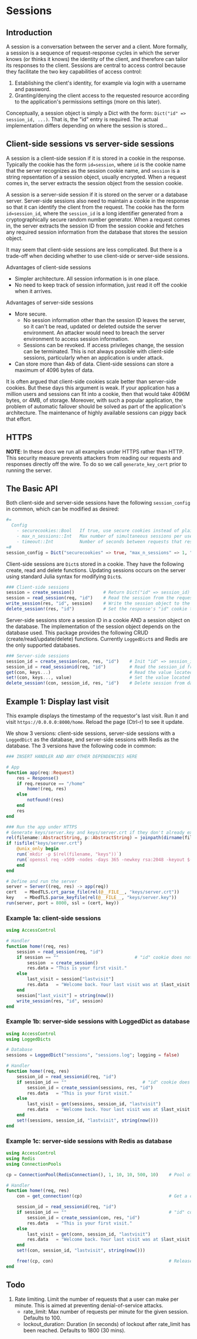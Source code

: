 # Sessions

## Introduction
A session is a conversation between the server and a client. More formally, a session is a sequence of request-response cycles in which the server knows (or thinks it knows) the identity of the client, and therefore can tailor its responses to the client. Sessions are central to access control because they facilitate the two key capabilities of access control:

1. Establishing the client's identity, for example via login with a username and password.
2. Granting/denying the client access to the requested resource according to the application's permissions settings (more on this later).

Conceptually, a session object is simply a Dict with the form: `Dict("id" => session_id, ...)`. That is, the "id" entry is required. The actual implementation differs depending on where the session is stored...

## Client-side sessions vs server-side sessions
A session is a client-side session if it is stored in a cookie in the response. Typically the cookie has the form `id=session`, where `id` is the cookie name that the server recognizes as the session cookie name, and `session` is a string repsentation of a session object, usually encrypted. When a request comes in, the server extracts the session object from the session cookie.

A session is a server-side session if it is stored on the server or a database server. Server-side sessions also need to maintain a cookie in the response so that it can identify the client from the request. The cookie has the form `id=session_id`, where the `session_id` is a long identifier generated from a cryptographically secure random number generator. When a request comes in, the server extracts the session ID from the session cookie and fetches any required session information from the database that stores the session object.

It may seem that client-side sessions are less complicated. But there is a trade-off when deciding whether to use client-side or server-side sessions.

Advantages of client-side sessions

- Simpler architecture. All session information is in one place.
- No need to keep track of session information, just read it off the cookie when it arrives.

Advantages of server-side sessions

- More secure.
    - No session information other than the session ID leaves the server, so it can't be read, updated or deleted outside the server environment. An attacker would need to breach the server environment to access session information.
    - Sessions can be revoked. If access privileges change, the session can be terminated. This is not always possible with client-side sessions, particularly when an application is under attack.
- Can store more than 4kb of data. Client-side sessions can store a maximum of 4096 bytes of data.

It is often argued that client-side cookies scale better than server-side cookies. But these days this argument is weak. If your application has a million users and sessions can fit into a cookie, then that would take 4096M bytes, or 4MB, of storage. Moreover, with such a popular application, the problem of automatic failover should be solved as part of the application's architecture. The maintenance of highly available sessions can piggy back that effort.

## HTTPS

__NOTE__: In these docs we run all examples under HTTPS rather than HTTP. This security measure prevents attackers from reading our requests and responses directly off the wire. To do so we call `generate_key_cert` prior to running the server.

## The Basic API
Both client-side and server-side sessions have the following `session_config` in common, which can be modified as desired:
```julia
#=
  Config
    - securecookies::Bool   If true, use secure cookies instead of plain-text cookies
    - max_n_sessions::Int   Max number of simultaneous sessions per user
    - timeout::Int          Number of seconds between requests that results in a session timeout
=#
session_config = Dict("securecookies" => true, "max_n_sessions" => 1, "timeout" => 600)
```

Client-side sessions are `Dict`s stored in a cookie. They have the following create, read and delete functions. Updating sessions occurs on the server using standard Julia syntax for modifying `Dict`s.
```julia
### Client-side sessions
session = create_session()           # Return Dict("id" => session_id)
session = read_session(req, "id")    # Read the session from the request's "id" cookie
write_session(res, "id", session)    # Write the session object to the response's "id" cookie
delete_session!(res, "id")           # Set the response's "id" cookie to an invalid state
```

Server-side sessions store a session ID in a cookie AND a session object on the database. The implementation of the session object depends on the database used. This package provides the following CRUD (create/read/update/delete) functions. Currently `LoggedDict`s and Redis are the only supported databases.
```julia
### Server-side sessions
session_id = create_session(con, res, "id")    # Init "id" => session_id on the database and set the "id" cookie to session_id
session_id = read_sessionid(req, "id")         # Read the session_id from the "id" cookie
get(con, keys...)                              # Read the value located at the path defined by keys...
set!(con, keys..., value)                      # Set the value located at the path defined by keys...
delete_session!(con, session_id, res, "id")    # Delete session from database and set the response's "id" cookie to an invalid state
```

## Example 1: Display last visit
This example displays the timestamp of the requestor's last visit. Run it and visit `https://0.0.0.0:8000/home`. Reload the page (Ctrl-r) to see it update.

We show 3 versions: client-side sessions, server-side sessions with a `LoggedDict` as the database, and server-side sessions with Redis as the database. The 3 versions have the following code in common:
```julia
### INSERT HANDLER AND ANY OTHER DEPENDENCIES HERE

# App
function app(req::Request)
    res = Response()
    if req.resource == "/home"
        home!(req, res)
    else
        notfound!(res)
    end
    res
end

### Run the app under HTTPS
# Generate keys/server.key and keys/server.crt if they don't already exist
rel(filename::AbstractString, p::AbstractString) = joinpath(dirname(filename), p)
if !isfile("keys/server.crt")
    @unix_only begin
	run(`mkdir -p $(rel(filename, "keys"))`)
	run(`openssl req -x509 -nodes -days 365 -newkey rsa:2048 -keyout $(rel(filename, "keys/server.key")) -out $(rel(filename, "keys/server.crt"))`)
    end
end

# Define and run the server
server = Server((req, res) -> app(req))
cert   = MbedTLS.crt_parse_file(rel(@__FILE__, "keys/server.crt"))
key    = MbedTLS.parse_keyfile(rel(@__FILE__, "keys/server.key"))
run(server, port = 8000, ssl = (cert, key))
```

### Example 1a: client-side sessions
```julia
using AccessControl

# Handler
function home!(req, res)
    session = read_session(req, "id")
    if session == ""                             # "id" cookie does not exist...session hasn't started...start a new session.
        session  = create_session()
        res.data = "This is your first visit."
    else
        last_visit = session["lastvisit"]
        res.data   = "Welcome back. Your last visit was at $last_visit."
    end
    session["last_visit"] = string(now())
    write_session(res, "id", session)
end
```

### Example 1b: server-side sessions with LoggedDict as database
```julia
using AccessControl
using LoggedDicts

# Database
sessions = LoggedDict("sessions", "sessions.log"; logging = false)

# Handler
function home!(req, res)
    session_id = read_sessionid(req, "id")
    if session_id == ""                             # "id" cookie does not exist...session hasn't started...start a new session.
        session_id = create_session(sessions, res, "id")
        res.data   = "This is your first visit."
    else
        last_visit = get(sessions, session_id, "lastvisit")
        res.data   = "Welcome back. Your last visit was at $last_visit."
    end
    set!(sessions, session_id, "lastvisit", string(now()))
end
```

### Example 1c: server-side sessions with Redis as database
```julia
using AccessControl
using Redis
using ConnectionPools

cp = ConnectionPool(RedisConnection(), 1, 10, 10, 500, 10)    # Pool of connections to the Redis database

# Handler
function home!(req, res)
    con = get_connection!(cp)                                 # Get a connection to Redis database from the connection pool

    session_id = read_sessionid(req, "id")
    if session_id == ""                                       # "id" cookie does not exist...session hasn't started...start a new session.
        session_id = create_session(con, res, "id")
        res.data   = "This is your first visit."
    else
        last_visit = get(conn, session_id, "lastvisit")
        res.data   = "Welcome back. Your last visit was at $last_visit."
    end
    set!(con, session_id, "lastvisit", string(now()))

    free!(cp, con)                                            # Release the connection back to the connection pool
end
```

## Todo
1. Rate limiting. Limit the number of requests that a user can make per minute. This is aimed at preventing denial-of-service attacks.
    - rate_limit:       Max number of requests per minute for the given session. Defaults to 100.
    - lockout_duration: Duration (in seconds) of lockout after rate_limit has been reached. Defaults to 1800 (30 mins).
